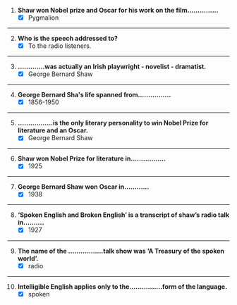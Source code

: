 1. **Shaw won Nobel prize and Oscar for his work on the film...............**
	- [x] Pygmalion
---
2. **Who is the speech addressed to?**
	- [x] To the radio listeners.
---
3. **.............was actually an Irish playwright - novelist - dramatist.**
	- [x] George Bernard Shaw
---
4. **George Bernard Sha's life spanned from................**
	- [x] 1856-1950
---
5. **.................is the only literary personality to win Nobel Prize for literature and an Oscar.**
	- [x] George Bernard Shaw
---
6. **Shaw won Nobel Prize for literature in.................**
	- [x] 1925
---
7. **George Bernard Shaw won Oscar in............**
	- [x] 1938
---
8. **‘Spoken English and Broken English’ is a transcript of shaw’s radio talk in..........**
	- [x] 1927
---
9. **The name of the .................talk show was ‘A Treasury of the spoken world’.**
	- [x] radio
---
10. **Intelligible English applies only to the................form of the language.**
	- [x] spoken